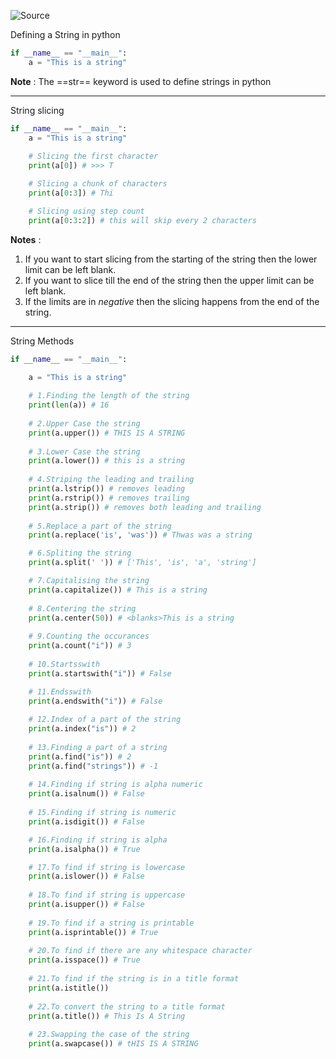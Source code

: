 ![Source](https://youtu.be/kMNFQYArrLg?list=PLu0W_9lII9agwh1XjRt242xIpHhPT2llg)

Defining a String in python
```python
if __name__ == "__main__":
	a = "This is a string"
```
**Note** : The ==str== keyword is used to define strings in python

<hr>

String slicing
```python
if __name__ == "__main__":
	a = "This is a string"
	
	# Slicing the first character
	print(a[0]) # >>> T

	# Slicing a chunk of characters
	print(a[0:3]) # Thi

	# Slicing using step count
	print(a[0:3:2]) # this will skip every 2 characters
```

**Notes** : 
1. If you want to start slicing from the starting of the string then the lower limit can be left blank.
2. If you want to slice till the end of the string then the upper limit can be left blank.
3. If the limits are in *negative* then the slicing happens from the end of the string.

<hr>

String Methods
```python
if __name__ == "__main__":

	a = "This is a string"
		
	# 1.Finding the length of the string
	print(len(a)) # 16
	
	# 2.Upper Case the string
	print(a.upper()) # THIS IS A STRING
	
	# 3.Lower Case the string
	print(a.lower()) # this is a string
	
	# 4.Striping the leading and trailing
	print(a.lstrip()) # removes leading
	print(a.rstrip()) # removes trailing
	print(a.strip()) # removes both leading and trailing
	
	# 5.Replace a part of the string
	print(a.replace('is', 'was')) # Thwas was a string

	# 6.Spliting the string	
	print(a.split(' ')) # ['This', 'is', 'a', 'string']

	# 7.Capitalising the string	
	print(a.capitalize()) # This is a string
	
	# 8.Centering the string
	print(a.center(50)) # <blanks>This is a string
	
	# 9.Counting the occurances
	print(a.count("i")) # 3
	
	# 10.Startsswith
	print(a.startswith("i")) # False

	# 11.Endsswith	
	print(a.endswith("i")) # False
	
	# 12.Index of a part of the string
	print(a.index("is")) # 2
	
	# 13.Finding a part of a string
	print(a.find("is")) # 2	
	print(a.find("strings")) # -1
	
	# 14.Finding if string is alpha numeric
	print(a.isalnum()) # False
	
	# 15.Finding if string is numeric
	print(a.isdigit()) # False

	# 16.Finding if string is alpha	
	print(a.isalpha()) # True

	# 17.To find if string is lowercase	
	print(a.islower()) # False
	
	# 18.To find if string is uppercase
	print(a.isupper()) # False
	
	# 19.To find if a string is printable
	print(a.isprintable()) # True
	
	# 20.To find if there are any whitespace character
	print(a.isspace()) # True
	
	# 21.To find if the string is in a title format
	print(a.istitle())
	
	# 22.To convert the string to a title format
	print(a.title()) # This Is A String
	
	# 23.Swapping the case of the string
	print(a.swapcase()) # tHIS IS A STRING
```

